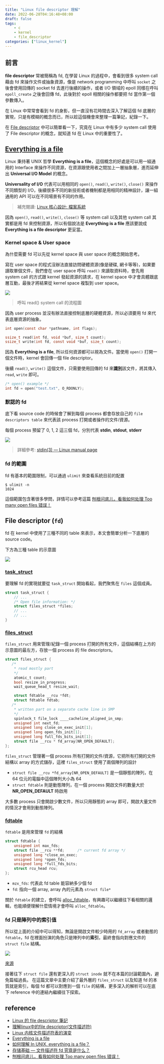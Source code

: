 ```yaml
---
title: "Linux file descriptor 理解"
date: 2022-06-28T04:16:48+08:00
draft: false
tags: 
    - c
    - kernel
    - file_descriptor
categories: ["linux_kernel"]
---
```


## 前言

**file descriptor** 常被簡稱為 fd, 在學習 Linux 的過程中，會看到很多 system call 藉由 fd 來操作文件或抽象資源，像是 network programming 中呼叫 `socket` 之後會使用回傳的 socket fd 去進行後續的操作，或者 I/O 領域的 epoll 同樣在呼叫 `epoll_create` 之後會回傳 fd，此後對於 epoll 相關的操作都要把 fd 當作第一個參數傳入。

在 Linux 中常常會看到 fd 的身影，但一直沒有花時間去深入了解這個 fd 底層的實現，只是有模糊的概念而已，所以趁這個機會來整理一篇筆記，紀錄一下。

在 [File descriptor](https://en.wikipedia.org/wiki/File_descriptor) 中可以簡單看一下，究竟在 Linux 中有多少 system call 使用了 File descriptor 的概念，就知道 fd 在 Linux 中的重要性了。

## [Everything is a file](https://en.wikipedia.org/wiki/Everything_is_a_file)

Linux 秉持著 UNIX 哲學 **Everything is a file**，這個概念的好處是可以用一組通用的 Interface 來操作不同資源，在資源跟使用者之間加上一層抽象層，進而延伸出 **Universal I/O Model** 的概念。

**Universality of I/O** 代表可以用相同的 `open()`, `read()`, `write()`, `close()` 來操作不同類型的 I/O，後續很多不同的新技術或者機制都是用相同的精神設計，讓一組通用的 API 可以在不同場景有不同的作用。

> 補充閱讀: [Linux 核心設計: 檔案系統](https://hackmd.io/@sysprog/linux-file-system#File-Descriptor-%E5%8F%8A%E9%96%8B%E5%95%9F%E7%9A%84%E6%AA%94%E6%A1%88)

因為 `open()`, `read()`, `write()`, `close()` 等 system call 以及其他 system call 其實都是用 fd 來控制資源，所以有個說法是 **Everything is a file** 應該要說成 **Everything is a file descriptor** 更妥當。

### Kernel space & User space

為什麼需要 fd 可以先從 kernel space 與 user space 的概念開始思考。

寫在 user space 的程式沒辦法直接訪問硬體資源(像是硬碟, 網卡等等)，如果要讀取單個文件，我們會在 user space 呼叫 `read()` 來讀取資料時，會先用 system call 的方式跟 kernel 發起資源的請求，在 kernel space 中才會具體跟底層互動，最後才將結果從 kernel space 複製到 user space。

![](https://i.imgur.com/OrQqXis.png)

> 呼叫 read() system call 的流程圖

因為 user process 並沒有辦法直接控制底層的硬體資源，所以必須要用 fd 來代表底層資源的抽象。

```c
int open(const char *pathname, int flags);

ssize_t read(int fd, void *buf, size_t count);
ssize_t write(int fd, const void *buf, size_t count);
```

因為 **Everything is a file**, 所以任何資源都可以視為文件。當使用 `open()` 打開一個文件時，kernel 會回傳一個 file descriptor。

後續 `read()`, `write()` 這個文件，只需要使用回傳的 fd 來**識別**該文件，將其傳入 `read`, `write` 即可。

```c
/* open() example */
int fd = open("test.txt", O_RDONLY);
```

### 默認的 fd

底下看 source code 的時候會了解到每個 process 都會存放自己的 `file descriptors table` 來代表該 process 打開或者操作的文件/資源。

每個 process 預留了 0, 1, 2 這三個 fd，分別代表 **stdin**, **stdout**, **stderr**

![](https://i.imgur.com/A3azUal.png)

> 詳細參考: [stdin(3) — Linux manual page](https://man7.org/linux/man-pages/man3/stdout.3.html)

### fd 的範圍

fd 有基本的範圍限制，可以通過 `ulimit` 來查看系統目前的配置

```shell
$ ulimit -n
1024
```

這個範圍包含著很多學問，詳情可以參考這篇 [刨根问底儿，看我如何处理 Too many open files 错误！](https://mp.weixin.qq.com/s/GBn94vdL4xUL80WYrGdUWQ)

## File descriptor (`fd`)

fd 在 kernel 中使用了三種不同的 table 來表示，本文會簡單分析一下底層的 source code。

下方為三種 table 的示意圖

![](https://i.imgur.com/2KoG0cs.png)

### [task_struct](https://elixir.bootlin.com/linux/latest/source/include/linux/sched.h#L1076)

要理解 fd 的實現就要從 `task_struct` 開始看起，我們聚焦在 `files` 這個成員。

```c
struct task_struct {
    // ...
    /* Open file information: */
    struct files_struct *files;
    // ...
    // ...
}
```


### [files_struct](https://elixir.bootlin.com/linux/latest/source/include/linux/fdtable.h#L49)

`files_struct` 用來管理/紀錄一個 process 打開的所有文件，這個結構在上方的示意圖的最左方，存放一個 process 的 file descriptors。

```c
struct files_struct {
   /*
    * read mostly part
    */
    atomic_t count;
    bool resize_in_progress;
    wait_queue_head_t resize_wait;

    struct fdtable __rcu *fdt;
    struct fdtable fdtab;
   /*
    * written part on a separate cache line in SMP
    */
    spinlock_t file_lock ____cacheline_aligned_in_smp;
    unsigned int next_fd;
    unsigned long close_on_exec_init[1];
    unsigned long open_fds_init[1];
    unsigned long full_fds_bits_init[1];
    struct file __rcu * fd_array[NR_OPEN_DEFAULT];
};
```

`files_struct` 管理著一個 process 所有打開的文件/資源，它把所有打開的文件結構以 array 的方式儲存，這裡 `files_struct` 使用了兩個陣列的設計

- `struct file __rcu *fd_array[NR_OPEN_DEFAULT]` 是一個靜態的陣列，在 64 位元的電腦中這個陣列大小為 64
- `struct fdtable` 則是動態陣列，在一個 process 開啟文件的數量大於 **NR_OPEN_DEFAULT** 時啟用

大多數 process 只會開啟少數文件，所以只用靜態的 array 即可，開啟大量文件的情況才會用到動態陣列。

### [fdtable](https://elixir.bootlin.com/linux/latest/source/include/linux/fdtable.h#L27)

`fdtable` 是用來管理 `fd` 的結構

```c
struct fdtable {
    unsigned int max_fds;
    struct file __rcu **fd;      /* current fd array */
    unsigned long *close_on_exec;
    unsigned long *open_fds;
    unsigned long *full_fds_bits;
    struct rcu_head rcu;
};
```

- `mzx_fds`: 代表此 fd table 能容納多少個 fd
- `fd`: 指向一個 array, array 內的元素為 `struct file*`

關於 `fdtable` 的建立，會呼叫 [alloc_fdtable](https://elixir.bootlin.com/linux/v5.15/source/fs/file.c#L90)，有興趣可以繼續往下看相關的邏輯，也能順便理解什麼情境才會呼叫 `alloc_fdtable`。

### fd 只是陣列中的索引值

所以從上面的介紹中可以得知，無論是開啟文件較少時用的 `fd_array` 或者動態的 `fdtable`，fd 在裡面扮演的角色只是陣列中的**索引**，最終會指向對應文件的 `struct file` 結構。

![](https://i.imgur.com/bTiyp9S.png)

[來源](https://www.qiyacloud.cn/2021/04/2021-04-07/)

接著往下 `struct file` 還有更深入的 `struct inode` 就不在本篇的討論範圍內，避免篇幅過長。 在這篇文章中主要介紹了最外層的 `files_struct` 以及知道 fd 的本質就是索引，每個 fd 都可以對應到一個 `file` 的結構，更多深入的解析可以在底下 reference 中的連結內繼續往下探索。

## reference
- [Linux 的 file descriptor 筆記](https://kkc.github.io/2020/08/22/file-descriptor/)
- [理解linux中的file descriptor(文件描述符)](https://wiyi.org/linux-file-descriptor.html)
- [Linux 内核文件描述符表的演变](https://zhuanlan.zhihu.com/p/34280875)
- [Everything is a file](https://en.wikipedia.org/wiki/Everything_is_a_file)
- [如何理解 In UNIX, everything is a file？](https://www.zhihu.com/question/21040222)
- [存储基础 — 文件描述符 fd 究竟是什么？](https://www.qiyacloud.cn/2021/04/2021-04-07/)
- [刨根问底儿，看我如何处理 Too many open files 错误！](https://mp.weixin.qq.com/s/GBn94vdL4xUL80WYrGdUWQ)